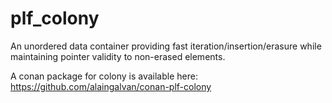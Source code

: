 # plf_colony
An unordered data container providing fast iteration/insertion/erasure while maintaining pointer validity to non-erased elements.

A conan package for colony is available here: https://github.com/alaingalvan/conan-plf-colony
